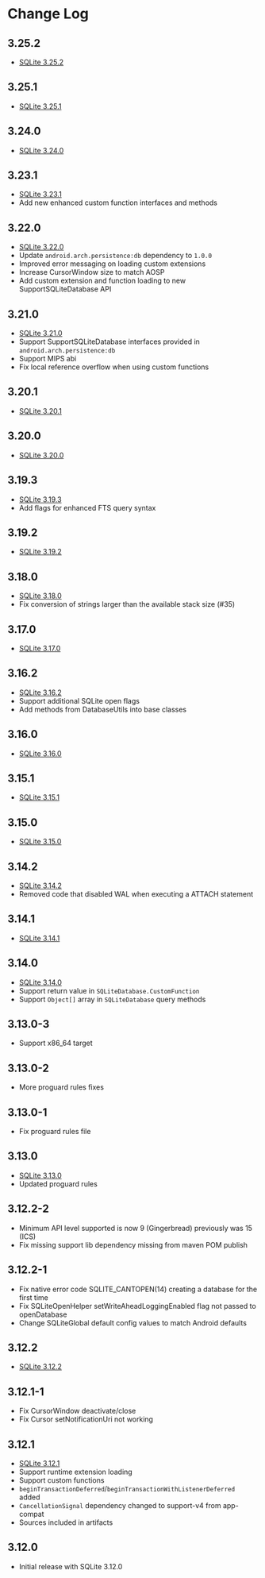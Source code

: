 Change Log
==========

## 3.25.2

- [SQLite 3.25.2](http://sqlite.org/releaselog/3_25_2.html)

## 3.25.1

- [SQLite 3.25.1](http://sqlite.org/releaselog/3_25_1.html)

## 3.24.0

- [SQLite 3.24.0](http://sqlite.org/releaselog/3_24_0.html)

## 3.23.1

- [SQLite 3.23.1](http://sqlite.org/releaselog/3_23_1.html)
- Add new enhanced custom function interfaces and methods

## 3.22.0

- [SQLite 3.22.0](https://sqlite.org/releaselog/3_22_0.html)
- Update `android.arch.persistence:db` dependency to `1.0.0`
- Improved error messaging on loading custom extensions
- Increase CursorWindow size to match AOSP
- Add custom extension and function loading to new SupportSQLiteDatabase API

## 3.21.0

- [SQLite 3.21.0](https://sqlite.org/releaselog/3_21_0.html)
- Support SupportSQLiteDatabase interfaces provided in `android.arch.persistence:db`
- Support MIPS abi
- Fix local reference overflow when using custom functions

## 3.20.1

- [SQLite 3.20.1](https://sqlite.org/releaselog/3_20_1.html)

## 3.20.0

- [SQLite 3.20.0](https://sqlite.org/releaselog/3_20_0.html)

## 3.19.3

- [SQLite 3.19.3](https://sqlite.org/releaselog/3_19_3.html)
- Add flags for enhanced FTS query syntax

## 3.19.2

- [SQLite 3.19.2](https://sqlite.org/releaselog/3_19_2.html)

## 3.18.0

- [SQLite 3.18.0](https://sqlite.org/releaselog/3_18_0.html)
- Fix conversion of strings larger than the available stack size (#35)

## 3.17.0

- [SQLite 3.17.0](https://sqlite.org/releaselog/3_17_0.html)

## 3.16.2

- [SQLite 3.16.2](https://sqlite.org/releaselog/3_16_2.html)
- Support additional SQLite open flags
- Add methods from DatabaseUtils into base classes

## 3.16.0

- [SQLite 3.16.0](https://sqlite.org/releaselog/3_16_0.html)

## 3.15.1

- [SQLite 3.15.1](https://sqlite.org/releaselog/3_15_1.html)

## 3.15.0

- [SQLite 3.15.0](https://www.sqlite.org/releaselog/3_15_0.html)

## 3.14.2

- [SQLite 3.14.2](https://www.sqlite.org/releaselog/3_14_2.html)
- Removed code that disabled WAL when executing a ATTACH statement

## 3.14.1

- [SQLite 3.14.1](https://www.sqlite.org/releaselog/3_14_1.html)

## 3.14.0

- [SQLite 3.14.0](https://www.sqlite.org/releaselog/3_14.html)
- Support return value in `SQLiteDatabase.CustomFunction`
- Support `Object[]` array in `SQLiteDatabase` query methods

## 3.13.0-3

- Support x86_64 target

## 3.13.0-2

- More proguard rules fixes

## 3.13.0-1

- Fix proguard rules file

## 3.13.0

- [SQLite 3.13.0](https://www.sqlite.org/releaselog/3_13_0.html)
- Updated proguard rules

## 3.12.2-2

- Minimum API level supported is now 9 (Gingerbread) previously was 15 (ICS)
- Fix missing support lib dependency missing from maven POM publish

## 3.12.2-1

- Fix native error code SQLITE_CANTOPEN(14) creating a database for the first time
- Fix SQLiteOpenHelper setWriteAheadLoggingEnabled flag not passed to openDatabase
- Change SQLiteGlobal default config values to match Android defaults

## 3.12.2

- [SQLite 3.12.2](https://www.sqlite.org/releaselog/3_12_2.html)

## 3.12.1-1

- Fix CursorWindow deactivate/close
- Fix Cursor setNotificationUri not working

## 3.12.1

- [SQLite 3.12.1](https://www.sqlite.org/releaselog/3_12_1.html)
- Support runtime extension loading
- Support custom functions
- `beginTransactionDeferred`/`beginTransactionWithListenerDeferred` added
- `CancellationSignal` dependency changed to support-v4 from app-compat
- Sources included in artifacts

## 3.12.0

- Initial release with SQLite 3.12.0
